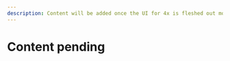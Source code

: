 ```yaml
---
description: Content will be added once the UI for 4x is fleshed out more.
---
```


# Content pending

